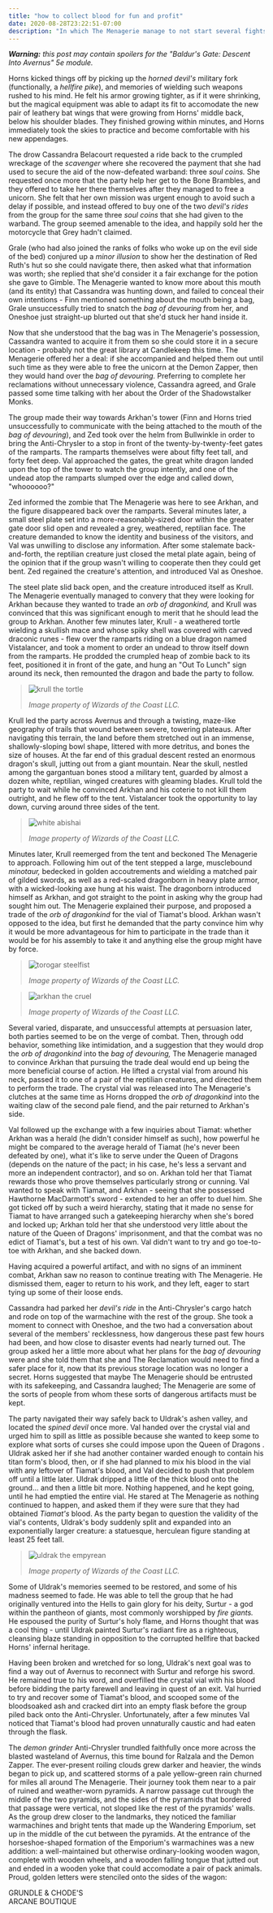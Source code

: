 ```yaml
---
title: "how to collect blood for fun and profit"
date: 2020-08-28T23:22:51-07:00
description: "In which The Menagerie manage to not start several fights."
---
```


_**Warning:** this post may contain spoilers for the "Baldur's Gate: Descent Into Avernus" 5e module._

Horns kicked things off by picking up the _horned devil's_ military fork (functionally, a _hellfire pike_), and memories of wielding such weapons rushed to his mind. He felt his armor growing tighter, as if it were shrinking, but the magical equipment was able to adapt its fit to accomodate the new pair of leathery bat wings that were growing from Horns' middle back, below his shoulder blades. They finished growing within minutes, and Horns immediately took the skies to practice and become comfortable with his new appendages.

The drow Cassandra Belacourt requested a ride back to the crumpled wreckage of the _scavenger_ where she recovered the payment that she had used to secure the aid of the now-defeated warband: three _soul coins._ She requested once more that the party help her get to the Bone Brambles, and they offered to take her there themselves after they managed to free a unicorn. She felt that her own mission was urgent enough to avoid such a delay if possible, and instead offered to buy one of the two _devil's rides_ from the group for the same three _soul coins_ that she had given to the warband. The group seemed amenable to the idea, and happily sold her the motorcycle that Grey hadn't claimed.

Grale (who had also joined the ranks of folks who woke up on the evil side of the bed) conjured up a _minor illusion_ to show her the destination of Red Ruth's hut so she could navigate there, then asked what that information was worth; she replied that she'd consider it a fair exchange for the potion she gave to Gimble. The Menagerie wanted to know more about this mouth (and its entity) that Cassandra was hunting down, and failed to conceal their own intentions - Finn mentioned something about the mouth being a bag, Grale unsuccessfully tried to snatch the _bag of devouring_ from her, and Oneshoe just straight-up blurted out that she'd stuck her hand inside it.

Now that she understood that the bag was in The Menagerie's possession, Cassandra wanted to acquire it from them so she could store it in a secure location - probably not the great library at Candlekeep this time. The Menagerie offered her a deal: if she accompanied and helped them out until such time as they were able to free the unicorn at the Demon Zapper, then they would hand over the _bag of devouring._ Preferring to complete her reclamations without unnecessary violence, Cassandra agreed, and Grale passed some time talking with her about the Order of the Shadowstalker Monks.

The group made their way towards Arkhan's tower (Finn and Horns tried unsuccessfully to communicate with the being attached to the mouth of the _bag of devouring_), and Zed took over the helm from Bullwinkle in order to bring the Anti-Chrysler to a stop in front of the twenty-by-twenty-feet gates of the ramparts. The ramparts themselves were about fifty feet tall, and forty feet deep. Val approached the gates, the great white dragon landed upon the top of the tower to watch the group intently, and one of the undead atop the ramparts slumped over the edge and called down, "whoooooo?"

Zed informed the zombie that The Menagerie was here to see Arkhan, and the figure disappeared back over the ramparts. Several minutes later, a small steel plate set into a more-reasonably-sized door within the greater gate door slid open and revealed a grey, weathered, reptilian face. The creature demanded to know the identity and business of the visitors, and Val was unwilling to disclose any information. After some stalemate back-and-forth, the reptilian creature just closed the metal plate again, being of the opinion that if the group wasn't willing to cooperate then they could get bent. Zed regained the creature's attention, and introduced Val as Oneshoe.

The steel plate slid back open, and the creature introduced itself as Krull. The Menagerie eventually managed to convery that they were looking for Arkhan because they wanted to trade an _orb of dragonkind,_ and Krull was convinced that this was significant enough to merit that he should lead the group to Arkhan. Another few minutes later, Krull - a weathered tortle wielding a skullish mace and whose spiky shell was covered with carved draconic runes - flew over the ramparts riding on a blue dragon named Vistalancer, and took a moment to order an undead to throw itself down from the ramparts. He prodded the crumpled heap of zombie back to its feet, positioned it in front of the gate, and hung an "Out To Lunch" sign around its neck, then remounted the dragon and bade the party to follow.

> ![krull the tortle](/images/dnd/monster-krull.png)
>
> _Image property of Wizards of the Coast LLC._

Krull led the party across Avernus and through a twisting, maze-like geography of trails that wound between severe, towering plateaus. After navigating this terrain, the land before them stretched out in an immense, shallowly-sloping bowl shape, littered with more detritus, and bones the size of houses. At the far end of this gradual descent rested an enormous dragon's skull, jutting out from a giant mountain. Near the skull, nestled among the gargantuan bones stood a military tent, guarded by almost a dozen white, reptilian, winged creatures with gleaming blades. Krull told the party to wait while he convinced Arkhan and his coterie to not kill them outright, and he flew off to the tent. Vistalancer took the opportunity to lay down, curving around three sides of the tent.

> ![white abishai](/images/dnd/monster-white-abishai.png)
>
> _Image property of Wizards of the Coast LLC._

Minutes later, Krull reemerged from the tent and beckoned The Menagerie to approach. Following him out of the tent stepped a large, musclebound _minotaur,_ bedecked in golden accoutrements and wielding a matched pair of gilded swords, as well as a red-scaled dragonborn in heavy plate armor, with a wicked-looking axe hung at his waist. The dragonborn introduced himself as Arkhan, and got straight to the point in asking why the group had sought him out. The Menagerie explained their purpose, and proposed a trade of the _orb of dragonkind_ for the vial of Tiamat's blood. Arkhan wasn't opposed to the idea, but first he demanded that the party convince him why it would be more advantageous for him to participate in the trade than it would be for his assembly to take it and anything else the group might have by force.

> ![torogar steelfist](/images/dnd/monster-torogar-steelfist.png)
>
> _Image property of Wizards of the Coast LLC._

> ![arkhan the cruel](/images/dnd/monster-arkhan-the-cruel.png)
>
> _Image property of Wizards of the Coast LLC._

Several varied, disparate, and unsuccessful attempts at persuasion later, both parties seemed to be on the verge of combat. Then, through odd behavior, something like intimidation, and a suggestion that they would drop the _orb of dragonkind_ into the _bag of devouring,_ The Menagerie managed to convince Arkhan that pursuing the trade deal would end up being the more beneficial course of action. He lifted a crystal vial from around his neck, passed it to one of a pair of the reptilian creatures, and directed them to perform the trade. The crystal vial was released into The Menagerie's clutches at the same time as Horns dropped the _orb of dragonkind_ into the waiting claw of the second pale fiend, and the pair returned to Arkhan's side.

Val followed up the exchange with a few inquiries about Tiamat: whether Arkhan was a herald (he didn't consider himself as such), how powerful he might be compared to the average herald of Tiamat (he's never been defeated by one), what it's like to serve under the Queen of Dragons (depends on the nature of the pact; in his case, he's less a servant and more an independent contractor), and so on. Arkhan told her that Tiamat rewards those who prove themselves particularly strong or cunning. Val wanted to speak with Tiamat, and Arkhan - seeing that she possessed Hawthorne MacDarmott's sword - extended to her an offer to duel him. She got ticked off by such a weird hierarchy, stating that it made no sense for Tiamat to have arranged such a gatekeeping hierarchy when she's bored and locked up; Arkhan told her that she understood very little about the nature of the Queen of Dragons' imprisonment, and that the combat was no edict of Tiamat's, but a test of his own. Val didn't want to try and go toe-to-toe with Arkhan, and she backed down.

Having acquired a powerful artifact, and with no signs of an imminent combat, Arkhan saw no reason to continue treating with The Menagerie. He dismissed them, eager to return to his work, and they left, eager to start tying up some of their loose ends.

Cassandra had parked her _devil's ride_ in the Anti-Chrysler's cargo hatch and rode on top of the warmachine with the rest of the group. She took a moment to connect with Oneshoe, and the two had a conversation about several of the members' recklessness, how dangerous these past few hours had been, and how close to disaster events had nearly turned out. The group asked her a little more about what her plans for the _bag of devouring_ were and she told them that she and The Reclamation would need to find a safer place for it, now that its previous storage location was no longer a secret. Horns suggested that maybe The Menagerie should be entrusted with its safekeeping, and Cassandra laughed; The Menagerie are some of the sorts of people from whom these sorts of dangerous artifacts must be kept.

The party navigated their way safely back to Uldrak's ashen valley, and located the _spined devil_ once more. Val handed over the crystal vial and urged him to spill as little as possible because she wanted to keep some to explore what sorts of curses she could impose upon the Queen of Dragons . Uldrak asked her if she had another container warded enough to contain his titan form's blood, then, or if she had planned to mix his blood in the vial with any leftover of Tiamat's blood, and Val decided to push that problem off until a little later. Uldrak dripped a little of the thick blood onto the ground... and then a little bit more. Nothing happened, and he kept going, until he had emptied the entire vial. He stared at The Menagerie as nothing continued to happen, and asked them if they were sure that they had obtained _Tiamat's_ blood. As the party began to question the validity of the vial's contents, Uldrak's body suddenly split and expanded into an exponentially larger creature: a statuesque, herculean figure standing at least 25 feet tall.

> ![uldrak the empyrean](/images/dnd/monster-empyrean.png)
>
> _Image property of Wizards of the Coast LLC._

Some of Uldrak's memories seemed to be restored, and some of his madness seemed to fade. He was able to tell the group that he had originally ventured into the Hells to gain glory for his deity, Surtur - a god within the pantheon of giants, most commonly worshipped by _fire giants._ He espoused the purity of Surtur's holy flame, and Horns thought that was a cool thing - until Uldrak painted Surtur's radiant fire as a righteous, cleansing blaze standing in opposition to the corrupted hellfire that backed Horns' infernal heritage.

Having been broken and wretched for so long, Uldrak's next goal was to find a way out of Avernus to reconnect with Surtur and reforge his sword. He remained true to his word, and overfilled the crystal vial with his blood before bidding the party farewell and leaving in quest of an exit. Val hurried to try and recover some of Tiamat's blood, and scooped some of the bloodsoaked ash and cracked dirt into an empty flask before the group piled back onto the Anti-Chrysler. Unfortunately, after a few minutes Val noticed that Tiamat's blood had proven unnaturally caustic and had eaten through the flask.

The _demon grinder_ Anti-Chrysler trundled faithfully once more across the blasted wasteland of Avernus, this time bound for Ralzala and the Demon Zapper. The ever-present roiling clouds grew darker and heavier, the winds began to pick up, and scattered storms of a pale yellow-green rain churned for miles all around The Menagerie. Their journey took them near to a pair of ruined and weather-worn pyramids. A narrow passage cut through the middle of the two pyramids, and the sides of the pyramids that bordered that passage were vertical, not sloped like the rest of the pyramids' walls. As the group drew closer to the landmarks, they noticed the familiar warmachines and bright tents that made up the Wandering Emporium, set up in the middle of the cut between the pyramids. At the entrance of the horseshoe-shaped formation of the Emporium's warmachines was a new addition: a well-maintained but otherwise ordinary-looking wooden wagon, complete with wooden wheels, and a wooden falling tongue that jutted out and ended in a wooden yoke that could accomodate a pair of pack animals. Proud, golden letters were stenciled onto the sides of the wagon:

GRUNDLE & CHODE'S \
ARCANE BOUTIQUE
